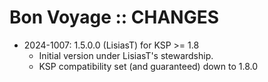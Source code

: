 # Bon Voyage :: CHANGES

* 2024-1007: 1.5.0.0 (LisiasT) for KSP >= 1.8
	+ Initial version under LisiasT's stewardship. 
	+ KSP compatibility set (and guaranteed) down to 1.8.0

